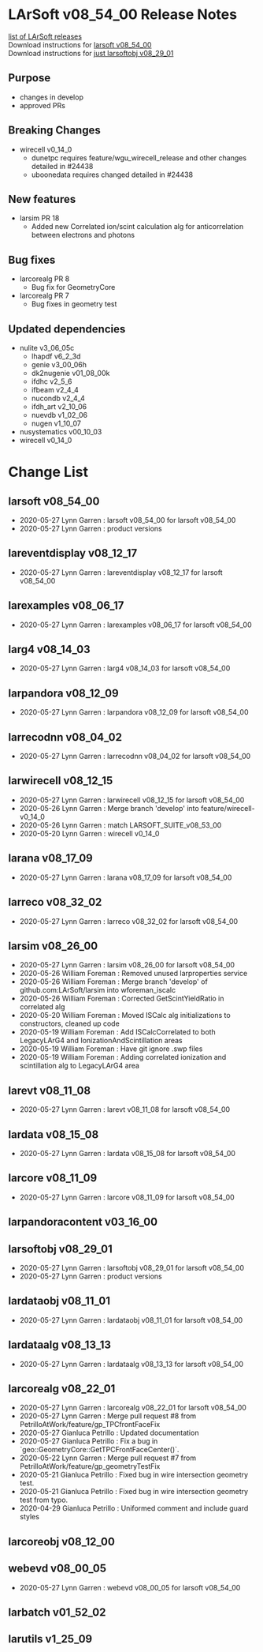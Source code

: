 # LArSoft v08_54_00 Release Notes



[list of LArSoft releases](LArSoft_release_list)  
Download instructions for [larsoft v08_54_00](https://scisoft.fnal.gov/scisoft/bundles/larsoft/v08_54_00/larsoft-v08_54_00.html)  
Download instructions for [just larsoftobj v08_29_01](https://scisoft.fnal.gov/scisoft/bundles/larsoftobj/v08_29_01/larsoftobj-v08_29_01.html)

## Purpose

-   changes in develop
-   approved PRs

## Breaking Changes

-   wirecell v0_14_0
    -   dunetpc requires feature/wgu_wirecell_release and other changes detailed in \#24438
    -   uboonedata requires changed detailed in \#24438

## New features

-   larsim PR 18
    -   Added new Correlated ion/scint calculation alg for anticorrelation between electrons and photons

## Bug fixes

-   larcorealg PR 8
    -   Bug fix for GeometryCore
-   larcorealg PR 7
    -   Bug fixes in geometry test

## Updated dependencies

-   nulite v3_06_05c
    -   lhapdf v6_2_3d
    -   genie v3_00_06h
    -   dk2nugenie v01_08_00k
    -   ifdhc v2_5_6
    -   ifbeam v2_4_4
    -   nucondb v2_4_4
    -   ifdh_art v2_10_06
    -   nuevdb v1_02_06
    -   nugen v1_10_07
-   nusystematics v00_10_03
-   wirecell v0_14_0

# Change List

## larsoft v08_54_00

-   2020-05-27 Lynn Garren : larsoft v08_54_00 for larsoft v08_54_00
-   2020-05-27 Lynn Garren : product versions

## lareventdisplay v08_12_17

-   2020-05-27 Lynn Garren : lareventdisplay v08_12_17 for larsoft v08_54_00

## larexamples v08_06_17

-   2020-05-27 Lynn Garren : larexamples v08_06_17 for larsoft v08_54_00

## larg4 v08_14_03

-   2020-05-27 Lynn Garren : larg4 v08_14_03 for larsoft v08_54_00

## larpandora v08_12_09

-   2020-05-27 Lynn Garren : larpandora v08_12_09 for larsoft v08_54_00

## larrecodnn v08_04_02

-   2020-05-27 Lynn Garren : larrecodnn v08_04_02 for larsoft v08_54_00

## larwirecell v08_12_15

-   2020-05-27 Lynn Garren : larwirecell v08_12_15 for larsoft v08_54_00
-   2020-05-26 Lynn Garren : Merge branch 'develop' into feature/wirecell-v0_14_0
-   2020-05-26 Lynn Garren : match LARSOFT_SUITE_v08_53_00
-   2020-05-20 Lynn Garren : wirecell v0_14_0

## larana v08_17_09

-   2020-05-27 Lynn Garren : larana v08_17_09 for larsoft v08_54_00

## larreco v08_32_02

-   2020-05-27 Lynn Garren : larreco v08_32_02 for larsoft v08_54_00

## larsim v08_26_00

-   2020-05-27 Lynn Garren : larsim v08_26_00 for larsoft v08_54_00
-   2020-05-26 William Foreman : Removed unused larproperties service
-   2020-05-26 William Foreman : Merge branch 'develop' of github.com:LArSoft/larsim into wforeman_iscalc
-   2020-05-26 William Foreman : Corrected GetScintYieldRatio in correlated alg
-   2020-05-20 William Foreman : Moved ISCalc alg initializations to constructors, cleaned up code
-   2020-05-19 William Foreman : Add ISCalcCorrelated to both LegacyLArG4 and IonizationAndScintillation areas
-   2020-05-19 William Foreman : Have git ignore .swp files
-   2020-05-19 William Foreman : Adding correlated ionization and scintillation alg to LegacyLArG4 area

## larevt v08_11_08

-   2020-05-27 Lynn Garren : larevt v08_11_08 for larsoft v08_54_00

## lardata v08_15_08

-   2020-05-27 Lynn Garren : lardata v08_15_08 for larsoft v08_54_00

## larcore v08_11_09

-   2020-05-27 Lynn Garren : larcore v08_11_09 for larsoft v08_54_00

## larpandoracontent v03_16_00

## larsoftobj v08_29_01

-   2020-05-27 Lynn Garren : larsoftobj v08_29_01 for larsoft v08_54_00
-   2020-05-27 Lynn Garren : product versions

## lardataobj v08_11_01

-   2020-05-27 Lynn Garren : lardataobj v08_11_01 for larsoft v08_54_00

## lardataalg v08_13_13

-   2020-05-27 Lynn Garren : lardataalg v08_13_13 for larsoft v08_54_00

## larcorealg v08_22_01

-   2020-05-27 Lynn Garren : larcorealg v08_22_01 for larsoft v08_54_00
-   2020-05-27 Lynn Garren : Merge pull request \#8 from PetrilloAtWork/feature/gp_TPCfrontFaceFix
-   2020-05-27 Gianluca Petrillo : Updated documentation
-   2020-05-27 Gianluca Petrillo : Fix a bug in \`geo::GeometryCore::GetTPCFrontFaceCenter()\`.
-   2020-05-22 Lynn Garren : Merge pull request \#7 from PetrilloAtWork/feature/gp_geometryTestFix
-   2020-05-21 Gianluca Petrillo : Fixed bug in wire intersection geometry test.
-   2020-05-21 Gianluca Petrillo : Fixed bug in wire intersection geometry test from typo.
-   2020-04-29 Gianluca Petrillo : Uniformed comment and include guard styles

## larcoreobj v08_12_00

## webevd v08_00_05

-   2020-05-27 Lynn Garren : webevd v08_00_05 for larsoft v08_54_00

## larbatch v01_52_02

## larutils v1_25_09
